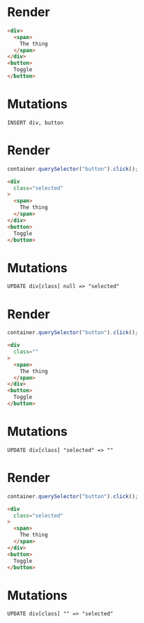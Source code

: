 # Render
```html
<div>
  <span>
    The thing
  </span>
</div>
<button>
  Toggle
</button>
```

# Mutations
```
INSERT div, button
```

# Render
```js
container.querySelector("button").click();
```
```html
<div
  class="selected"
>
  <span>
    The thing
  </span>
</div>
<button>
  Toggle
</button>
```

# Mutations
```
UPDATE div[class] null => "selected"
```

# Render
```js
container.querySelector("button").click();
```
```html
<div
  class=""
>
  <span>
    The thing
  </span>
</div>
<button>
  Toggle
</button>
```

# Mutations
```
UPDATE div[class] "selected" => ""
```

# Render
```js
container.querySelector("button").click();
```
```html
<div
  class="selected"
>
  <span>
    The thing
  </span>
</div>
<button>
  Toggle
</button>
```

# Mutations
```
UPDATE div[class] "" => "selected"
```